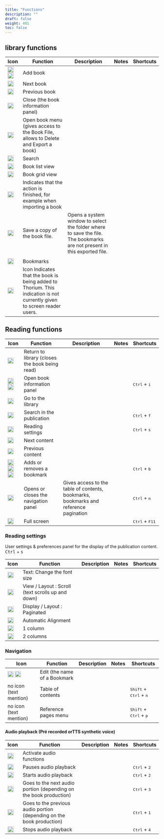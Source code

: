 ```yaml
---
title: "Functions"
description: ""
draft: false
weight: 401
toc: false
---
```


## library functions
|Icon|Function|Description|Notes|Shortcuts|
|---|---|---|---|---|
|<img class="icons" src="/images/icons/baseline-add-24px.svg" alt="Icon " width="20px"/><img class="icons" src="/images/icons/plus.svg" alt="Icon +" width="20px"/>|<span class="function">Add book</span>||||
|<img class="icons" src="/images/icons/baseline-arrow_forward_ios-24px.svg" alt="Icon Right arrow" width="20px"/>|<span class="function">Next book	</span>||||
|<img class="icons" src="/images/icons/baseline-arrow_left_ios-24px.svg" alt="Icon Left arrow" width="20px"/>|<span class="function">Previous book	</span>||||
|<img class="icons" src="/images/icons/baseline-close-24px.svg" alt="Icon x" width="20px"/>|<span class="function"> Close (the book information panel)		</span>||||<!--|<img class="icons" src="/images/icons/baseline-more_vert-24px.svg" alt="Icon " width="20px"/>|<span class="function">Ouvrir le menu du livre (donne accès à la Fiche Livre, permet de Supprimer et d'Exporter un livre)</span>||||-->
|<img class="icons" src="/images/icons/menu.svg" alt="Icon 3 points" width="20px"/>|<span class="function">Open book menu (gives access to the Book File, allows to Delete and Export a book)		</span>|||||<!-- <img class="icons" src="/images/icons/baseline-search-24px.svg" alt="Icon " width="20px"/><img class="icons" src="/images/icons/baseline-search-24px-grey.svg" alt="Icon " width="20px"/> <figcaption class="icon"> -->
  <img class="icons" src="/images/icons/magnifying_glass.svg" alt="Icon magnifying glass" width="20px"/>|<span class="function">Search</span>||||
|<img class="icons" src="/images/icons/baseline-view_list-24px.svg" alt="Icon list" width="20px"/>|<span class="function">Book list view</span>||||
|<img class="icons" src="/images/icons/baseline-view_module-24px.svg" alt="Icon grid" width="20px"/>|<span class="function">Book grid view	</span>||||
|<img class="icons" src="/images/icons/done.svg" alt="Icon circle" width="20px"/>|<span class="function">Indicates that the action is finished, for example when importing a book</span>||||
|<img class="icons" src="/images/icons/download.svg" alt="Icon arrow down to a box" width="20px"/>|<span class="function">Save a copy of the book file. </span>|	Opens a system window to select the folder where to save the file. The bookmarks are not present in this exported file.		
|||
|<img class="icons" src="/images/icons/landmark.svg" alt="Icon Bookmarks" width="20px"/>|<span class="function">  Bookmarks</span>||||
|<img class="icons" src="/images/icons/loader.svg" alt="Icon " width="20px"/>|<span class="function">Icon Indicates that the book is being added to Thorium. This indication is not currently given to screen reader users.	||||


## Reading functions
|Icon|Function|Description|Notes|Shortcuts|
|---|---|---|---|---|
|<img class="icons" src="/images/icons/baseline-arrow_back-24px.svg" alt="Icon fléche à gauche" width="20px"/>|<span class="function"> Return to library (closes the book being read)	</span>||||
|<img class="icons" src="/images/icons/info.svg" alt="Icon information" width="20px"/>  <img class="icons" src="/images/icons/outline-info-24px.svg" alt="Icon Information" width="20px"/>|<span class="function">Open book information panel</span>|||<kbd>Ctrl</kbd> + <kbd>i</kbd>|
|<img class="icons" src="/images/icons/outline-flip_to_front-24px.svg" alt="Icon Display the library " width="20px"/>|<span class="function">Go to the library	</span>||||
<img class="icons" src="/images/icons/magnifying_glass.svg" alt="Icon magnifying glass" width="20px"/>|<span class="function">Search in the publication</span>|||<kbd>Ctrl</kbd> + <kbd>f</kbd>|
|<img class="icons" src="/images/icons/font-size.svg" alt="Icon Settings" width="20px"/>|<span class="function"> Reading settings</span>|||<kbd>Ctrl</kbd> + <kbd>s</kbd>|
|<img class="icons" src="/images/icons/baseline-arrow_forward_ios-24px.svg" alt="Icon right arrow" width="20px"/>|<span class="function">Next content		</span>||||
|<img class="icons" src="/images/icons/baseline-arrow_left_ios-24px.svg" alt="Icon Gauche" width="20px"/>|<span class="function"> Previous content	</span>||||
|<img class="icons" src="/images/icons/outline-bookmark-24px.svg" alt="" width="20px"/>  <img class="icons" src="/images/icons/outline-bookmark-24px-grey.svg" alt="Icon Bookmarks" width="20px"/>  <img class="icons" src="/images/icons/outline-bookmark_border-24px.svg" alt="Icon Marque page" width="20px"/>|<span class="function">Adds or removes a bookmark</span>|||<kbd>Ctrl</kbd> + <kbd>b</kbd>|
|<img class="icons" src="/images/icons/open_book.svg" alt="Icon navigation" width="20px"/>|<span class="function">Opens or closes the navigation panel</span>|  Gives access to the table of contents, bookmarks, bookmarks and reference pagination ||<kbd>Ctrl</kbd>  +  <kbd>n</kbd>|
|<img class="icons" src="/images/icons/sharp-crop_free-24px.svg" alt="Icon Full screen mode" width="20px"/>|<span class="function">Full screen </span>||| <kbd>Ctrl</kbd> + <kbd>F11</kbd>|


### Reading settings

User settings & preferences panel for the display of the publication content. <kbd>Ctrl</kbd>  +  <kbd>s</kbd>

|Icon|Function|Description|Notes|Shortcuts|
|---|---|---|---|---|
|<img class="icons" src="/images/icons/font-size.svg" alt="Text Size Icon" width="20px"/>|<span class="function">Text: Change the font size	</span>||||
|<img class="icons" src="/images/icons/auto.svg" alt="Icon " width="20px"/>|<span class="function">View / Layout : Scroll (text scrolls up and down)</span>||||
|<img class="icons" src="/images/icons/pagine.svg" alt="Icon " width="20px"/>|<span class="function">Display / Layout : Paginated		</span>||||
|<img class="icons" src="/images/icons/paragraph-left.svg" alt="Icon " width="20px"/>|<span class="function">Automatic Alignment	</span>| 
|<img class="icons" src="/images/icons/colonne.svg" alt="Icon " width="20px"/>|<span class="function">1 column</span>| 
|<img class="icons" src="/images/icons/colonne2.svg" alt="Icon " width="20px"/>|<span class="function"> 2 columns</span>||||

### Navigation
|Icon|Function|Description|Notes|Shortcuts|
|---|---|---|---|---|
|<img class="icons" src="/images/icons/baseline-edit-24px.svg" alt="Icon " width="20px"/>   <img class="icons" src="/images/icons/baseline-edit-24px-grey.svg" alt="Edit Icon" width="20px"/>|<span class="function">Edit (the name of a Bookmark</span>||||
|no icon (text mention)|Table of contents|||<kbd>Shift</kbd>  +  <kbd>Ctrl</kbd>  +  <kbd>n</kbd>|
|no icon (text mention)|Reference pages menu |||<kbd>Shift</kbd>  +  <kbd>Ctrl</kbd>  +  <kbd>p</kbd> |

#### Audio playback (Pré recorded orTTS synthetic voice)
|Icon|Function|Description|Notes|Shortcuts|
|---|---|---|---|---|
|<img class="icons" src="/images/icons/baseline-volume_up-24px.svg" alt="Icon Activate texte to speech" width="20px"/>|<span class="function">Activate audio functions</span>||||
|<img class="icons" src="/images/icons/baseline-pause-24px.svg" alt="Icon pause" width="20px"/>|<span class="function">Pauses audio playback </span>|||<kbd>Ctrl</kbd> + <kbd>2</kbd>|
|<img class="icons" src="/images/icons/baseline-play_arrow-24px.svg" alt="Icon play" width="20px"/>|<span class="function"> Starts audio playback</span>|||<kbd>Ctrl</kbd> + <kbd>2</kbd>|
|<img class="icons" src="/images/icons/baseline-skip_next-24px.svg" alt="Icon previous" width="20px"/>|<span class="function">Goes to the next audio portion (depending on the book production)</span>|||<kbd>Ctrl</kbd> + <kbd>3</kbd>|
|<img class="icons" src="/images/icons/baseline-skip_previous-24px.svg" alt="Icon next" width="20px"/>|<span class="function">Goes to the previous audio portion (depending on the book production)</span>|||<kbd>Ctrl</kbd> + <kbd>1</kbd>|
|<img class="icons" src="/images/icons/baseline-stop-24px.svg" alt="Icon " width="20px"/>|<span class="function">Stops audio playback </span>|||<kbd>Ctrl</kbd> + <kbd>4</kbd>|